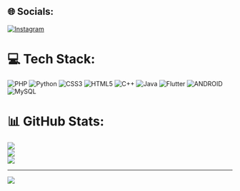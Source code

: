 
## 🌐 Socials:
[![Instagram](https://img.shields.io/badge/Instagram-%23E4405F.svg?logo=Instagram&logoColor=white)](https://instagram.com/dimasrfqq) 

# 💻 Tech Stack:
![PHP](https://img.shields.io/badge/php-%23777BB4.svg?style=for-the-badge&logo=php&logoColor=white) ![Python](https://img.shields.io/badge/python-3670A0?style=for-the-badge&logo=python&logoColor=ffdd54) ![CSS3](https://img.shields.io/badge/css3-%231572B6.svg?style=for-the-badge&logo=css3&logoColor=white) ![HTML5](https://img.shields.io/badge/html5-%23E34F26.svg?style=for-the-badge&logo=html5&logoColor=white) ![C++](https://img.shields.io/badge/c++-%2300599C.svg?style=for-the-badge&logo=c%2B%2B&logoColor=white) ![Java](https://img.shields.io/badge/java-%23ED8B00.svg?style=for-the-badge&logo=java&logoColor=white) ![Flutter](https://img.shields.io/badge/Flutter-%2302569B.svg?style=for-the-badge&logo=Flutter&logoColor=white) ![ANDROID](https://img.shields.io/badge/android-%2320232a.svg?style=for-the-badge&logo=android&logoColor=%a4c639) ![MySQL](https://img.shields.io/badge/mysql-%2300f.svg?style=for-the-badge&logo=mysql&logoColor=white)
# 📊 GitHub Stats:
![](https://github-readme-stats.vercel.app/api?username=dimasrfq&theme=swift&hide_border=false&include_all_commits=false&count_private=false)<br/>
![](https://github-readme-streak-stats.herokuapp.com/?user=dimasrfq&theme=swift&hide_border=false)<br/>
![](https://github-readme-stats.vercel.app/api/top-langs/?username=dimasrfq&theme=swift&hide_border=false&include_all_commits=false&count_private=false&layout=compact)

---
[![](https://visitcount.itsvg.in/api?id=dimasrfq&icon=0&color=0)](https://visitcount.itsvg.in)

<!-- Proudly created with GPRM ( https://gprm.itsvg.in ) -->
